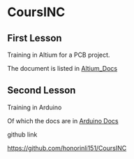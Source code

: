 # CoursINC
## First Lesson

Training in Altium for a PCB project.

The document is listed in [Altium_Docs](https://github.com/honorinli151/CoursINC/Altium_Docs)

## Second Lesson

Training in Arduino

Of which the docs are in [Arduino Docs](https://github.com/honorinli151/CoursINC/Arduino_Docs)

github link

https://github.com/honorinli151/CoursINC
